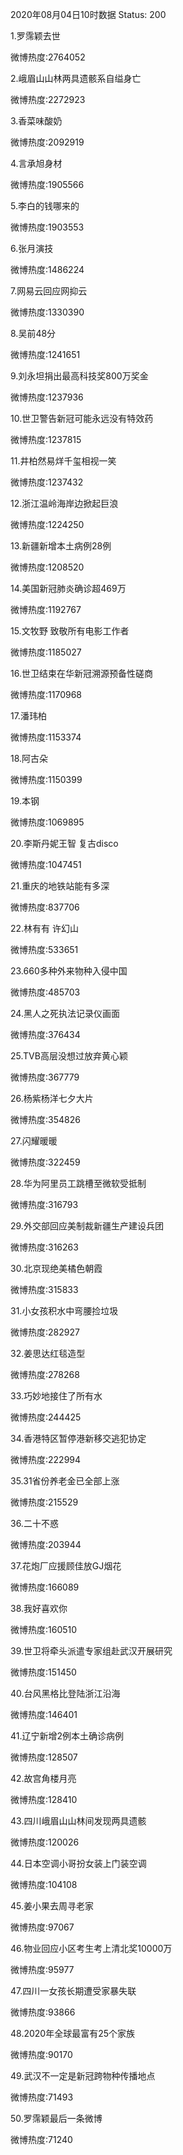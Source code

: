 2020年08月04日10时数据
Status: 200

1.罗霈颖去世

微博热度:2764052

2.峨眉山山林两具遗骸系自缢身亡

微博热度:2272923

3.香菜味酸奶

微博热度:2092919

4.言承旭身材

微博热度:1905566

5.李白的钱哪来的

微博热度:1903553

6.张月演技

微博热度:1486224

7.网易云回应网抑云

微博热度:1330390

8.吴前48分

微博热度:1241651

9.刘永坦捐出最高科技奖800万奖金

微博热度:1237936

10.世卫警告新冠可能永远没有特效药

微博热度:1237815

11.井柏然易烊千玺相视一笑

微博热度:1237432

12.浙江温岭海岸边掀起巨浪

微博热度:1224250

13.新疆新增本土病例28例

微博热度:1208520

14.美国新冠肺炎确诊超469万

微博热度:1192767

15.文牧野 致敬所有电影工作者

微博热度:1185027

16.世卫结束在华新冠溯源预备性磋商

微博热度:1170968

17.潘玮柏

微博热度:1153374

18.阿古朵

微博热度:1150399

19.本钢

微博热度:1069895

20.李斯丹妮王智 复古disco

微博热度:1047451

21.重庆的地铁站能有多深

微博热度:837706

22.林有有 许幻山

微博热度:533651

23.660多种外来物种入侵中国

微博热度:485703

24.黑人之死执法记录仪画面

微博热度:376434

25.TVB高层没想过放弃黄心颖

微博热度:367779

26.杨紫杨洋七夕大片

微博热度:354826

27.闪耀暖暖

微博热度:322459

28.华为阿里员工跳槽至微软受抵制

微博热度:316793

29.外交部回应美制裁新疆生产建设兵团

微博热度:316263

30.北京现绝美橘色朝霞

微博热度:315833

31.小女孩积水中弯腰捡垃圾

微博热度:282927

32.姜思达红毯造型

微博热度:278268

33.巧妙地接住了所有水

微博热度:244425

34.香港特区暂停港新移交逃犯协定

微博热度:222994

35.31省份养老金已全部上涨

微博热度:215529

36.二十不惑

微博热度:203944

37.花炮厂应援顾佳放GJ烟花

微博热度:166089

38.我好喜欢你

微博热度:160510

39.世卫将牵头派遣专家组赴武汉开展研究

微博热度:151450

40.台风黑格比登陆浙江沿海

微博热度:146401

41.辽宁新增2例本土确诊病例

微博热度:128507

42.故宫角楼月亮

微博热度:128410

43.四川峨眉山山林间发现两具遗骸

微博热度:120026

44.日本空调小哥扮女装上门装空调

微博热度:104108

45.姜小果去周寻老家

微博热度:97067

46.物业回应小区考生考上清北奖10000万

微博热度:95977

47.四川一女孩长期遭受家暴失联

微博热度:93866

48.2020年全球最富有25个家族

微博热度:90170

49.武汉不一定是新冠跨物种传播地点

微博热度:71493

50.罗霈颖最后一条微博

微博热度:71240

